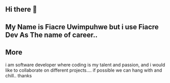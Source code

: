 ## Hi there 👋

## My Name is Fiacre Uwimpuhwe but i use Fiacre Dev As The name of career..

## More

i am software developer where coding is my talent and passion, and i would like to collaborate on different projects....
if possible we can hang with and chill.. thanks
